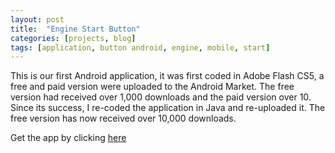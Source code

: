 ```yaml
---
layout: post
title:  "Engine Start Button"
categories: [projects, blog]
tags: [application, button android, engine, mobile, start]
---
```


This is our first Android application, it was first coded in Adobe Flash CS5, a free and paid version were uploaded to the Android Market. The free version had received over 1,000 downloads and the paid version over 10. Since its success, I re-coded the application in Java and re-uploaded it. The free version has now received over 10,000 downloads.

Get the app by clicking [here](https://play.google.com/store/apps/details?id=com.nab.esb)
